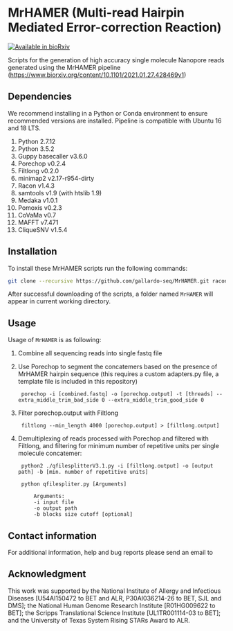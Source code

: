# MrHAMER (Multi-read Hairpin Mediated Error-correction Reaction)

[![Available in bioRxiv](https://img.shields.io/badge/Available%20in-bioRxiv-red)](https://www.biorxiv.org/content/10.1101/2021.01.27.428469v1)

Scripts for the generation of high accuracy single molecule Nanopore reads generated using the MrHAMER pipeline (https://www.biorxiv.org/content/10.1101/2021.01.27.428469v1)

## Dependencies

We recommend installing in a Python or Conda environment to ensure recommended versions are installed. Pipeline is compatible with Ubuntu 16 and 18 LTS.

1. Python 2.7.12
2. Python 3.5.2
3. Guppy basecaller v3.6.0
4. Porechop v0.2.4
5. Filtlong v0.2.0
6. minimap2 v2.17-r954-dirty
7. Racon v1.4.3
8. samtools v1.9 (with htslib 1.9)
9. Medaka v1.0.1
10. Pomoxis v0.2.3
11. CoVaMa v0.7
12. MAFFT v7.471
13. CliqueSNV v1.5.4

## Installation
To install these MrHAMER scripts run the following commands:

```bash
git clone --recursive https://github.com/gallardo-seq/MrHAMER.git racon
```

After successful downloading of the scripts, a folder named `MrHAMER` will appear in current working directory.

## Usage
Usage of `MrHAMER` is as following:

1. Combine all sequencing reads into single fastq file
2. Use Porechop to segment the concatemers based on the presence of MrHAMER hairpin sequence (this requires a custom adapters.py file, a template file is included in this repository)

        porechop -i [combined.fastq] -o [porechop.output] -t [threads] --extra_middle_trim_bad_side 0 --extra_middle_trim_good_side 0

4. Filter porechop.output with Filtlong
           
        filtlong --min_length 4000 [porechop.output] > [filtlong.output]
           
7. Demultiplexing of reads processed with Porechop and filtered with Filtlong, and filtering for minimum number of repetitive units per single molecule concatemer:

        python2 ./qfilesplitterV3.1.py -i [filtlong.output] -o [output path] -b [min. number of repetitive units]

        python qfilespliter.py [Arguments]
        
            Arguments:
            -i input file
            -o output path
            -b blocks size cutoff [optional]

        

## Contact information

For additional information, help and bug reports please send an email to 

## Acknowledgment

This work was supported by the National Institute of Allergy and Infectious Diseases [U54AI150472 to BET and ALR, P30AI036214-26 to BET, SJL and DMS]; the National Human Genome Research Institute [R01HG009622 to BET]; the Scripps Translational Science Institute [UL1TR001114-03 to BET]; and the University of Texas System Rising STARs Award to ALR.

